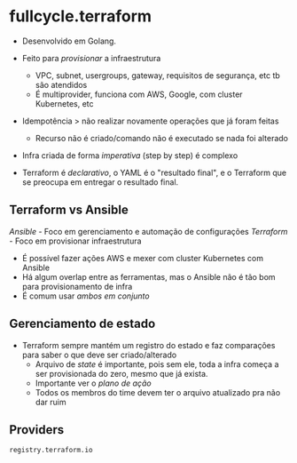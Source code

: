 # fullcycle.terraform

- Desenvolvido em Golang.
- Feito para *provisionar* a infraestrutura
  - VPC, subnet, usergroups, gateway, requisitos de segurança, etc tb são atendidos
  - É multiprovider, funciona com AWS, Google, com cluster Kubernetes, etc

- Idempotência > não realizar novamente operações que já foram feitas
  - Recurso não é criado/comando não é executado se nada foi alterado

- Infra criada de forma *imperativa* (step by step) é complexo
- Terraform é *declarativo*, o YAML é o "resultado final", e o Terraform que se preocupa em
  entregar o resultado final.

## Terraform vs Ansible
*Ansible* - Foco em gerenciamento e automação de configurações
*Terraform* - Foco em provisionar infraestrutura
- É possível fazer ações AWS e mexer com cluster Kubernetes com Ansible
- Há algum overlap entre as ferramentas, mas o Ansible não é tão bom para provisionamento de infra
- É comum usar *ambos em conjunto*

## Gerenciamento de estado
- Terraform sempre mantém um registro do estado e faz comparações para saber o que deve ser criado/alterado
  - Arquivo de *state* é importante, pois sem ele, toda a infra começa a ser provisionada do zero, mesmo que já exista.
  - Importante ver o *plano de ação*
  - Todos os membros do time devem ter o arquivo atualizado pra não dar ruim

## Providers
`registry.terraform.io`